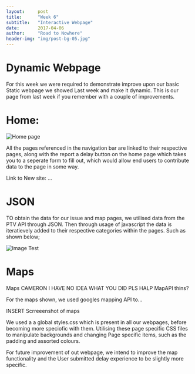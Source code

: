```yaml
---
layout:     post
title:      "Week 6"
subtitle:   "Interactive Webpage"
date:       2017-04-06
author:     "Road to Nowhere"
header-img: "img/post-bg-05.jpg"
---
```


# Dynamic Webpage

For this week we were required to demonstrate improve upon our basic Static webpage we showed Last week and make it dynamic. This is our page from last week if you remember with a couple of improvements.

# Home:

![Home page](https://github.com/phellsten/phellsten.github.io/blob/master/images/blog/Week6/NewHome6.jpg)

All the pages referenced in the navigation bar are linked to their respective pages, along with the report a delay button on the home page which takes you to a seperate form to fill out, which would allow end users to contribute data to the page in some way.

Link to New site: ...

# JSON

TO obtain the data for our issue and map pages, we utilised data from the PTV API through JSON. Then through usage of javascript the data is iteratievely added to their respective categories within the pages. Such as shown below;

<img src="{{ site.baseurl }}/images/blog/Week6/JSONJS.png" alt="Image Test">

# Maps

Maps CAMERON I HAVE NO IDEA WHAT YOU DID PLS HALP MapAPI thins?

For the maps shown, we used googles mapping API to...

INSERT Scrreeenshot of maps

We used a a global styles.css which is present in all our webpages, before becoming more speciofic with them. Utilising these page specific CSS files to manipulate backgrounds and changing Page specific items, such as the padding and assorted colours.

For future improvement of out webpage, we intend to improve the map functionality and the User submitted delay experience to be slightly more specific.
